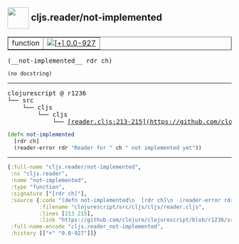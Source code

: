 ## <img width="48px" valign="middle" src="http://i.imgur.com/Hi20huC.png"> cljs.reader/not-implemented

 <table border="1">
<tr>
<td>function</td>
<td><a href="https://github.com/cljsinfo/api-refs/tree/0.0-927"><img valign="middle" alt="[+] 0.0-927" src="https://img.shields.io/badge/+-0.0--927-lightgrey.svg"></a> </td>
</tr>
</table>

 <samp>
(__not-implemented__ rdr ch)<br>
</samp>

```
(no docstring)
```

---

 <pre>
clojurescript @ r1236
└── src
    └── cljs
        └── cljs
            └── <ins>[reader.cljs:213-215](https://github.com/clojure/clojurescript/blob/r1236/src/cljs/cljs/reader.cljs#L213-L215)</ins>
</pre>

```clj
(defn not-implemented
  [rdr ch]
  (reader-error rdr "Reader for " ch " not implemented yet"))
```


---

```clj
{:full-name "cljs.reader/not-implemented",
 :ns "cljs.reader",
 :name "not-implemented",
 :type "function",
 :signature ["[rdr ch]"],
 :source {:code "(defn not-implemented\n  [rdr ch]\n  (reader-error rdr \"Reader for \" ch \" not implemented yet\"))",
          :filename "clojurescript/src/cljs/cljs/reader.cljs",
          :lines [213 215],
          :link "https://github.com/clojure/clojurescript/blob/r1236/src/cljs/cljs/reader.cljs#L213-L215"},
 :full-name-encode "cljs.reader_not-implemented",
 :history [["+" "0.0-927"]]}

```
